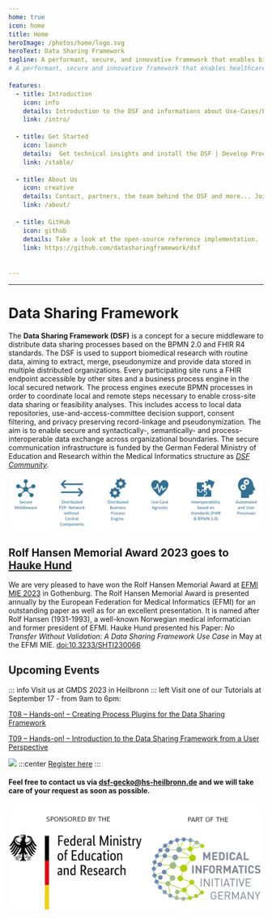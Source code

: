 ```yaml
---
home: true
icon: home
title: Home
heroImage: /photos/home/logo.svg
heroText: Data Sharing Framework
tagline: A performant, secure, and innovative framework that enables biomedical researchers to extract value from routine data. 
# A performant, secure and innovative framework that enables healthcare data exchange across organizational boundaries. 

features:
  - title: Introduction
    icon: info
    details: Introduction to the DSF and informations about Use-Cases/Projects. 
    link: /intro/

  - title: Get Started 
    icon: launch
    details:  Get technical insights and install the DSF | Develop Process Plugins.
    link: /stable/

  - title: About Us
    icon: creative
    details: Contact, partners, the team behind the DSF and more... Join our community!
    link: /about/
  
  - title: GitHub
    icon: github
    details: Take a look at the open-source reference implementation.
    link: https://github.com/datasharingframework/dsf


---
```

---
# Data Sharing Framework
The **Data Sharing Framework (DSF)** is a concept for a secure middleware to distribute data sharing processes based on the BPMN 2.0 and FHIR R4 standards. The DSF is used to support biomedical research with routine data, aiming to extract, merge, pseudonymize and provide data stored in multiple distributed organizations. Every participating site runs a FHIR endpoint accessible by other sites and a business process engine in the local secured network. The process engines execute BPMN processes in order to coordinate local and remote steps necessary to enable cross-site data sharing or feasibility analyses. This includes access to local data repositories, use-and-access-committee decision support, consent filtering, and privacy preserving record-linkage and pseudonymization. The aim is to enable secure and syntactically-, semantically- and process-interoperable data exchange across organizational boundaries. The secure communication infrastructure is funded by the German Federal Ministry of Education and Research within the Medical Informatics structure as *[DSF Community](https://www.gesundheitsforschung-bmbf.de/de/dsf-medizininformatik-struktur-data-sharing-framework-community-16133.php)*. 

![DSF concept](/photos/info/introduction/dsf-concept.png)


## Rolf Hansen Memorial Award 2023 goes to [Hauke Hund](/about/learnmore/team/)
We are very pleased to have won the Rolf Hansen Memorial Award at [EFMI MIE 2023](https://www.mie2023.org/) in Gothenburg. The Rolf Hansen Memorial Award is presented annually by the European Federation for Medical Informatics (EFMI) for an outstanding paper as well as for an excellent presentation. It is named after Rolf Hansen (1931-1993), a well-known Norwegian medical informatician and former president of EFMI. Hauke Hund presented his Paper: *No Transfer Without Validation: A Data Sharing Framework Use Case* in May at the EFMI MIE. [doi:10.3233/SHTI230066 ](https://ebooks.iospress.nl/doi/10.3233/SHTI230066) 


## Upcoming Events
::: info Visit us at GMDS 2023 in Heilbronn 
::: left
Visit one of our Tutorials at September 17 - from 9am to 6pm:

[T08 – Hands-on! – Creating Process Plugins for the Data Sharing Framework](https://www.gmds2023.de/programm/tutorials/tutorial-08/)

[T09 – Hands-on! – Introduction to the Data Sharing Framework from a User Perspective](https://www.gmds2023.de/programm/tutorials/tutorial-09/)

 <a href="https://www.gmds2023.de/" target="_blank"><img src="/photos/home/gmds2023.jpg" ></a>
:::center
[Register here](https://www.gmds2023.de/registrierung/)
:::

#### Feel free to contact us via <a href="mailto:dsf-gecko@hs-heilbronn.de">dsf-gecko@hs-heilbronn.de</a> and we will take care of your request as soon as possible.

<div class="image-container">
    <img src="/photos/learnmore/funding/bmbf-mii.png">
</div>
